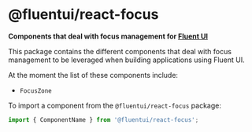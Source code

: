 # @fluentui/react-focus

**Components that deal with focus management for [Fluent UI](https://fluent.microsoft.com/)**

This package contains the different components that deal with focus management to be leveraged when building applications using Fluent UI.

At the moment the list of these components include:

- `FocusZone`

To import a component from the `@fluentui/react-focus` package:

```js
import { ComponentName } from '@fluentui/react-focus';
```
